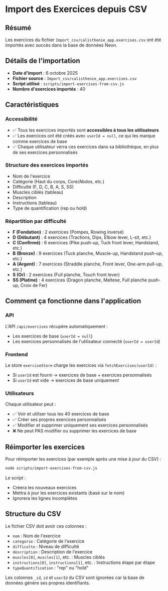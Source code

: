 # Import des Exercices depuis CSV

## Résumé

Les exercices du fichier `Import_csv/calisthenie_app.exercises.csv` ont été importés avec succès dans la base de données Neon.

## Détails de l'importation

- **Date d'import** : 6 octobre 2025
- **Fichier source** : `Import_csv/calisthenie_app.exercises.csv`
- **Script utilisé** : `scripts/import-exercises-from-csv.js`
- **Nombre d'exercices importés** : 40

## Caractéristiques

### Accessibilité
- ✅ Tous les exercices importés sont **accessibles à tous les utilisateurs**
- ✅ Les exercices ont été créés avec `userId = null`, ce qui les marque comme exercices de base
- ✅ Chaque utilisateur verra ces exercices dans sa bibliothèque, en plus de ses exercices personnalisés

### Structure des exercices importés
- Nom de l'exercice
- Catégorie (Haut du corps, Core/Abdos, etc.)
- Difficulté (F, D, C, B, A, S, SS)
- Muscles ciblés (tableau)
- Description
- Instructions (tableau)
- Type de quantification (rep ou hold)

### Répartition par difficulté
- **F (Fondation)** : 2 exercices (Pompes, Rowing inversé)
- **D (Débutant)** : 4 exercices (Tractions, Dips, Elbow lever, L-sit, etc.)
- **C (Confirmé)** : 6 exercices (Pike push-up, Tuck front lever, Handstand, etc.)
- **B (Bronze)** : 9 exercices (Tuck planche, Muscle-up, Handstand push-up, etc.)
- **A (Argent)** : 7 exercices (Straddle planche, Front lever, One-arm pull-up, etc.)
- **S (Or)** : 2 exercices (Full planche, Touch front lever)
- **SS (Platine)** : 4 exercices (Dragon planche, Maltese, Full planche push-up, Croix de Fer)

## Comment ça fonctionne dans l'application

### API
L'API `/api/exercises` récupère automatiquement :
- Les exercices de base (`userId = null`)
- Les exercices personnalisés de l'utilisateur connecté (`userId = userId`)

### Frontend
Le store `exerciseStore` charge les exercices via `fetchExercises(userId)` :
- Si `userId` est fourni → exercices de base + exercices personnalisés
- Si `userId` est vide → exercices de base uniquement

### Utilisateurs
Chaque utilisateur peut :
- ✅ Voir et utiliser tous les 40 exercices de base
- ✅ Créer ses propres exercices personnalisés
- ✅ Modifier et supprimer uniquement ses exercices personnalisés
- ❌ Ne peut PAS modifier ou supprimer les exercices de base

## Réimporter les exercices

Pour réimporter les exercices (par exemple après une mise à jour du CSV) :

```bash
node scripts/import-exercises-from-csv.js
```

Le script :
- Créera les nouveaux exercices
- Mettra à jour les exercices existants (basé sur le nom)
- Ignorera les lignes incomplètes

## Structure du CSV

Le fichier CSV doit avoir ces colonnes :
- `nom` : Nom de l'exercice
- `categorie` : Catégorie de l'exercice
- `difficulte` : Niveau de difficulté
- `description` : Description de l'exercice
- `muscles[0]`, `muscles[1]`, etc. : Muscles ciblés
- `instructions[0]`, `instructions[1]`, etc. : Instructions étape par étape
- `typeQuantification` : "rep" ou "hold"

Les colonnes `_id`, `id` et `userId` du CSV sont ignorées car la base de données génère ses propres identifiants.

